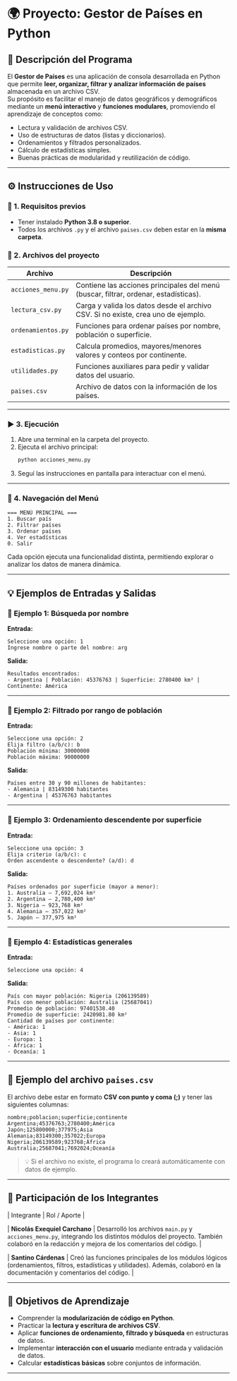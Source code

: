 # 🌍 Proyecto: Gestor de Países en Python

## 📘 Descripción del Programa

El **Gestor de Países** es una aplicación de consola desarrollada en Python que permite **leer, organizar, filtrar y analizar información de países** almacenada en un archivo CSV.  
Su propósito es facilitar el manejo de datos geográficos y demográficos mediante un **menú interactivo** y **funciones modulares**, promoviendo el aprendizaje de conceptos como:

- Lectura y validación de archivos CSV.
- Uso de estructuras de datos (listas y diccionarios).
- Ordenamientos y filtrados personalizados.
- Cálculo de estadísticas simples.
- Buenas prácticas de modularidad y reutilización de código.

---

## ⚙️ Instrucciones de Uso

### 🧩 1. Requisitos previos

- Tener instalado **Python 3.8 o superior**.
- Todos los archivos `.py` y el archivo `paises.csv` deben estar en la **misma carpeta**.

### 📁 2. Archivos del proyecto

| Archivo            | Descripción                                                                          |
| ------------------ | ------------------------------------------------------------------------------------ |
| `acciones_menu.py` | Contiene las acciones principales del menú (buscar, filtrar, ordenar, estadísticas). |
| `lectura_csv.py`   | Carga y valida los datos desde el archivo CSV. Si no existe, crea uno de ejemplo.    |
| `ordenamientos.py` | Funciones para ordenar países por nombre, población o superficie.                    |
| `estadisticas.py`  | Calcula promedios, mayores/menores valores y conteos por continente.                 |
| `utilidades.py`    | Funciones auxiliares para pedir y validar datos del usuario.                         |
| `paises.csv`       | Archivo de datos con la información de los países.                                   |

---

### ▶️ 3. Ejecución

1. Abre una terminal en la carpeta del proyecto.
2. Ejecuta el archivo principal:
   ```bash
   python acciones_menu.py
   ```
3. Seguí las instrucciones en pantalla para interactuar con el menú.

---

### 🧭 4. Navegación del Menú

```
=== MENÚ PRINCIPAL ===
1. Buscar país
2. Filtrar países
3. Ordenar países
4. Ver estadísticas
0. Salir
```

Cada opción ejecuta una funcionalidad distinta, permitiendo explorar o analizar los datos de manera dinámica.

---

## 💡 Ejemplos de Entradas y Salidas

### 🔹 Ejemplo 1: Búsqueda por nombre

**Entrada:**

```
Seleccione una opción: 1
Ingrese nombre o parte del nombre: arg
```

**Salida:**

```
Resultados encontrados:
- Argentina | Población: 45376763 | Superficie: 2780400 km² | Continente: América
```

---

### 🔹 Ejemplo 2: Filtrado por rango de población

**Entrada:**

```
Seleccione una opción: 2
Elija filtro (a/b/c): b
Población mínima: 30000000
Población máxima: 90000000
```

**Salida:**

```
Países entre 30 y 90 millones de habitantes:
- Alemania | 83149300 habitantes
- Argentina | 45376763 habitantes
```

---

### 🔹 Ejemplo 3: Ordenamiento descendente por superficie

**Entrada:**

```
Seleccione una opción: 3
Elija criterio (a/b/c): c
Orden ascendente o descendente? (a/d): d
```

**Salida:**

```
Países ordenados por superficie (mayor a menor):
1. Australia — 7,692,024 km²
2. Argentina — 2,780,400 km²
3. Nigeria — 923,768 km²
4. Alemania — 357,022 km²
5. Japón — 377,975 km²
```

---

### 🔹 Ejemplo 4: Estadísticas generales

**Entrada:**

```
Seleccione una opción: 4
```

**Salida:**

```
País con mayor población: Nigeria (206139589)
País con menor población: Australia (25687041)
Promedio de población: 97401538.40
Promedio de superficie: 2420981.80 km²
Cantidad de países por continente:
- América: 1
- Asia: 1
- Europa: 1
- África: 1
- Oceanía: 1
```

---

## 🧮 Ejemplo del archivo `paises.csv`

El archivo debe estar en formato **CSV con punto y coma (;)** y tener las siguientes columnas:

```csv
nombre;poblacion;superficie;continente
Argentina;45376763;2780400;América
Japón;125800000;377975;Asia
Alemania;83149300;357022;Europa
Nigeria;206139589;923768;África
Australia;25687041;7692024;Oceanía
```

> 💡 Si el archivo no existe, el programa lo creará automáticamente con datos de ejemplo.

---

## 👥 Participación de los Integrantes

| Integrante | Rol / Aporte |

| **Nicolás Exequiel Carchano** | Desarrolló los archivos `main.py` y `acciones_menu.py`, integrando los distintos módulos del proyecto. También colaboró en la redacción y mejora de los comentarios del código. |

| **Santino Cárdenas** | Creó las funciones principales de los módulos lógicos (ordenamientos, filtros, estadísticas y utilidades). Además, colaboró en la documentación y comentarios del código. |

---

## 🧠 Objetivos de Aprendizaje

- Comprender la **modularización de código en Python**.
- Practicar la **lectura y escritura de archivos CSV**.
- Aplicar **funciones de ordenamiento, filtrado y búsqueda** en estructuras de datos.
- Implementar **interacción con el usuario** mediante entrada y validación de datos.
- Calcular **estadísticas básicas** sobre conjuntos de información.

---
